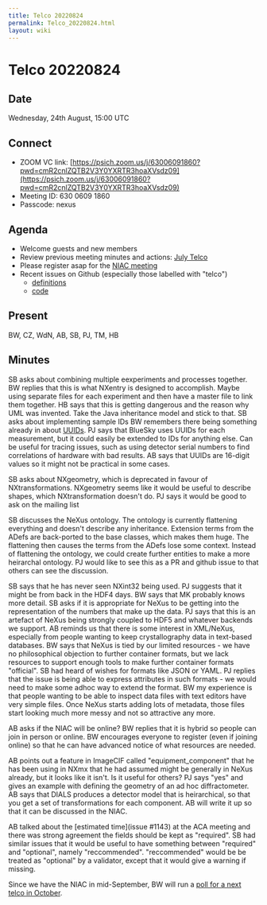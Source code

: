 ```yaml
---
title: Telco 20220824
permalink: Telco_20220824.html
layout: wiki
---
```

Telco 20220824
==============

Date
----

Wednesday, 24th August, 15:00 UTC


Connect
-------
* ZOOM VC link: [https://psich.zoom.us/j/63006091860?pwd=cmR2cnlZQTB2V3Y0YXRTR3hoaXVsdz09](https://psich.zoom.us/j/63006091860?pwd=cmR2cnlZQTB2V3Y0YXRTR3hoaXVsdz09)
* Meeting ID: 630 0609 1860
* Passcode: nexus

Agenda
------

* Welcome guests and new members
* Review previous meeting minutes and actions: [July Telco](Telco_20220824.html)
* Please register asap for the [NIAC meeting](https://www.nexusformat.org/NIAC2022.html)
* Recent issues on Github (especially those labelled with "telco")
  * [definitions](https://github.com/nexusformat/definitions/issues?q=is%3Aopen+is%3Aissue)
  * [code](https://github.com/nexusformat/code/issues?q=is%3Aopen+is%3Aissue)

Present
-------
BW, CZ, WdN, AB, SB, PJ, TM, HB

Minutes
-------

SB asks about combining multiple eexperiments and processes together.
BW replies that this is what NXentry is designed to accomplish. Maybe using separate files for each experiment and then have a master file to link them together.
HB says that this is getting dangerous and the reason why UML was invented. Take the Java inheritance model and stick to that.
SB asks about implementing sample IDs
BW remembers there being something already in about [UUIDs](https://manual.nexusformat.org/classes/base_classes/NXentry.html?highlight=uuid#nxentry-entry-identifier-uuid-field).
PJ says that BlueSky uses UUIDs for each measurement, but it could easily be extended to IDs for anything else.
Can be useful for tracing issues, such as using detector serial numbers to find correlations of hardware with bad results.
AB says that UUIDs are 16-digit values so it might not be practical in some cases.

SB asks about NXgeometry, which is deprecated in favour of NXtransformations. NXgeometry seems like it would be useful to describe shapes, which NXtransformation doesn't do.
PJ says it would be good to ask on the mailing list

SB discusses the NeXus ontology. The ontology is currently flattening everything and doesn't describe any inheritance. Extension terms from the ADefs are back-ported to the base classes, which makes them huge. The flattening then causes the terms from the ADefs lose some context. Instead of flattening the ontology, we could create further entities to make a more heirarchal ontology.
PJ would like to see this as a PR and github issue to that others can see the discussion.

SB says that he has never seen NXint32 being used. PJ suggests that it might be from back in the HDF4 days. BW says that MK probably knows more detail.
SB asks if it is appropriate for NeXus to be getting into the representation of the numbers that make up the data.
PJ says that this is an artefact of NeXus being strongly coupled to HDF5 and whatever backends we support.
AB reminds us that there is some interest in XML/NeXus, especially from people wanting to keep crystallography data in text-based databases.
BW says that NeXus is tied by our limited resources - we have no philosophical objection to further container formats, but we lack resources to support enough tools to make further container formats "official".
SB had heard of wishes for formats like JSON or YAML. PJ replies that the issue is being able to express attributes in such formats - we would need to make some adhoc way to extend the format.
BW my experience is that people wanting to be able to inspect data files with text editors have very simple files. Once NeXus starts adding lots of metadata, those files start looking much more messy and not so attractive any more.

AB asks if the NIAC will be online? BW replies that it is hybrid so people can join in person or online. BW encourages everyone to register (even if joining online) so that he can have advanced notice of what resources are needed.

AB points out a feature in ImageCIF called "equipment_component" that he has been using in NXmx that he had assumed might be generally in NeXus already, but it looks like it isn't. Is it useful for others? PJ says "yes" and gives an example with defining the geometry of an ad hoc diffractometer.
AB says that DIALS produces a detector model that is heirarchical, so that you get a set of transformations for each component. AB will write it up so that it can be discussed in the NIAC.

AB talked about the [estimated time](issue #1143) at the ACA meeting and there was strong agreement the fields should be kept as "required".
SB had similar issues that it would be useful to have something between "required" and "optional", namely "reccommended". "reccommended" would be be treated as "optional" by a validator, except that it would give a warning if missing.

Since we have the NIAC in mid-September, BW will run a [poll for a next telco in October](https://strawpoll.com/polls/NMnQBOYjdg6).


